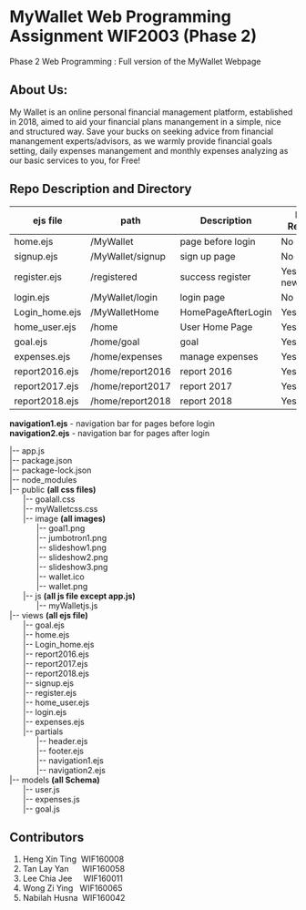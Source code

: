 # MyWallet Web Programming Assignment WIF2003 (Phase 2)
Phase 2 Web Programming : Full version of the MyWallet Webpage

<h2>About Us:</h2>
<p>My Wallet is an online personal financial management platform, established in 2018, aimed to aid your financial plans manangement in a simple, nice and structured way. 
Save your bucks on seeking advice from financial manangement experts/advisors, as we warmly provide financial goals setting, daily expenses manangement and monthly expenses analyzing as our basic services to you, for Free!</p>

## Repo Description and Directory

| ejs file      | path            | Description      |Login Required     |
| ------------- |-----------------|------------------|-------------------|
| home.ejs      | /MyWallet       |page before login | No                |
| signup.ejs    | /MyWallet/signup|sign up page      | No                |
| register.ejs  | /registered     |success register  | Yes(for newSignUp)|
| login.ejs     | /MyWallet/login |login page        | No                |
| Login_home.ejs| /MyWalletHome   |HomePageAfterLogin| Yes               |
| home_user.ejs | /home           |User Home Page    | Yes               |
| goal.ejs      | /home/goal      |goal              | Yes               |
| expenses.ejs  | /home/expenses  |manage expenses   | Yes               |
| report2016.ejs| /home/report2016|report 2016       | Yes               |
| report2017.ejs| /home/report2017|report 2017       | Yes               |
| report2018.ejs| /home/report2018|report 2018       | Yes               |


**navigation1.ejs** - navigation bar for pages before login<br/>
**navigation2.ejs** - navigation bar for pages after login<br/>
        
|-- app.js<br/>
|-- package.json<br/>
|-- package-lock.json<br/>
|-- node_modules<br/>
|-- public **(all css files)**<br/>
&nbsp;&nbsp;&nbsp;&nbsp;&nbsp;&nbsp;|-- goalall.css<br/>
&nbsp;&nbsp;&nbsp;&nbsp;&nbsp;&nbsp;|-- myWalletcss.css<br/>
&nbsp;&nbsp;&nbsp;&nbsp;&nbsp;&nbsp;|-- image **(all images)**<br/>
&nbsp;&nbsp;&nbsp;&nbsp;&nbsp;&nbsp;&nbsp;&nbsp;&nbsp;&nbsp;&nbsp;&nbsp;|-- goal1.png<br/>
&nbsp;&nbsp;&nbsp;&nbsp;&nbsp;&nbsp;&nbsp;&nbsp;&nbsp;&nbsp;&nbsp;&nbsp;|-- jumbotron1.png<br/>
&nbsp;&nbsp;&nbsp;&nbsp;&nbsp;&nbsp;&nbsp;&nbsp;&nbsp;&nbsp;&nbsp;&nbsp;|-- slideshow1.png<br/>
&nbsp;&nbsp;&nbsp;&nbsp;&nbsp;&nbsp;&nbsp;&nbsp;&nbsp;&nbsp;&nbsp;&nbsp;|-- slideshow2.png<br/>
&nbsp;&nbsp;&nbsp;&nbsp;&nbsp;&nbsp;&nbsp;&nbsp;&nbsp;&nbsp;&nbsp;&nbsp;|-- slideshow3.png<br/>
&nbsp;&nbsp;&nbsp;&nbsp;&nbsp;&nbsp;&nbsp;&nbsp;&nbsp;&nbsp;&nbsp;&nbsp;|-- wallet.ico<br/>
&nbsp;&nbsp;&nbsp;&nbsp;&nbsp;&nbsp;&nbsp;&nbsp;&nbsp;&nbsp;&nbsp;&nbsp;|-- wallet.png<br/>
&nbsp;&nbsp;&nbsp;&nbsp;&nbsp;&nbsp;|-- js **(all js file except app.js)**<br/>
&nbsp;&nbsp;&nbsp;&nbsp;&nbsp;&nbsp;&nbsp;&nbsp;&nbsp;&nbsp;&nbsp;&nbsp;|-- myWalletjs.js<br/>
|-- views **(all ejs file)**<br/>
&nbsp;&nbsp;&nbsp;&nbsp;&nbsp;&nbsp;|-- goal.ejs<br/>
&nbsp;&nbsp;&nbsp;&nbsp;&nbsp;&nbsp;|-- home.ejs<br/>
&nbsp;&nbsp;&nbsp;&nbsp;&nbsp;&nbsp;|-- Login_home.ejs<br/>
&nbsp;&nbsp;&nbsp;&nbsp;&nbsp;&nbsp;|-- report2016.ejs<br/>
&nbsp;&nbsp;&nbsp;&nbsp;&nbsp;&nbsp;|-- report2017.ejs<br/>
&nbsp;&nbsp;&nbsp;&nbsp;&nbsp;&nbsp;|-- report2018.ejs<br/>
&nbsp;&nbsp;&nbsp;&nbsp;&nbsp;&nbsp;|-- signup.ejs<br/>
&nbsp;&nbsp;&nbsp;&nbsp;&nbsp;&nbsp;|-- register.ejs<br/>
&nbsp;&nbsp;&nbsp;&nbsp;&nbsp;&nbsp;|-- home_user.ejs<br/>
&nbsp;&nbsp;&nbsp;&nbsp;&nbsp;&nbsp;|-- login.ejs<br/>
&nbsp;&nbsp;&nbsp;&nbsp;&nbsp;&nbsp;|-- expenses.ejs<br/>
&nbsp;&nbsp;&nbsp;&nbsp;&nbsp;&nbsp;|-- partials<br/>
&nbsp;&nbsp;&nbsp;&nbsp;&nbsp;&nbsp;&nbsp;&nbsp;&nbsp;&nbsp;&nbsp;&nbsp;|-- header.ejs<br/>
&nbsp;&nbsp;&nbsp;&nbsp;&nbsp;&nbsp;&nbsp;&nbsp;&nbsp;&nbsp;&nbsp;&nbsp;|-- footer.ejs<br/>
&nbsp;&nbsp;&nbsp;&nbsp;&nbsp;&nbsp;&nbsp;&nbsp;&nbsp;&nbsp;&nbsp;&nbsp;|-- navigation1.ejs<br/>
&nbsp;&nbsp;&nbsp;&nbsp;&nbsp;&nbsp;&nbsp;&nbsp;&nbsp;&nbsp;&nbsp;&nbsp;|-- navigation2.ejs<br/>
|-- models **(all Schema)**<br/>
&nbsp;&nbsp;&nbsp;&nbsp;&nbsp;&nbsp;|-- user.js<br/>
&nbsp;&nbsp;&nbsp;&nbsp;&nbsp;&nbsp;|-- expenses.js<br/>
&nbsp;&nbsp;&nbsp;&nbsp;&nbsp;&nbsp;|-- goal.js<br/>

## Contributors
1. Heng Xin Ting&nbsp;&nbsp;WIF160008
2. Tan Lay Yan     &nbsp;&nbsp;&nbsp;&nbsp;&nbsp;WIF160058
3. Lee Chia Jee    &nbsp;&nbsp;&nbsp;&nbsp;WIF160011
4. Wong Zi Ying  &nbsp;&nbsp;WIF160065
5. Nabilah Husna&nbsp;&nbsp;WIF160042
